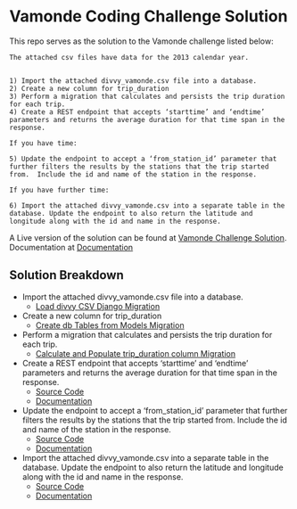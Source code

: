 # Vamonde Coding Challenge Solution

This repo serves as the solution to the Vamonde challenge listed below:

```
The attached csv files have data for the 2013 calendar year.


1) Import the attached divvy_vamonde.csv file into a database.
2) Create a new column for trip_duration
3) Perform a migration that calculates and persists the trip duration for each trip.
4) Create a REST endpoint that accepts ‘starttime’ and ‘endtime’ parameters and returns the average duration for that time span in the response.

If you have time:

5) Update the endpoint to accept a ‘from_station_id’ parameter that further filters the results by the stations that the trip started from.  Include the id and name of the station in the response.

If you have further time:

6) Import the attached divvy_vamonde.csv into a separate table in the database. Update the endpoint to also return the latitude and longitude along with the id and name in the response.
```

A Live version of the solution can be found at [Vamonde Challenge Solution](https://vamonde-challenge-solution.herokuapp.com/avg_trip_duration). Documentation at [Documentation](docs/endpoints/avg_trip_duration.md)


## Solution Breakdown
* Import the attached divvy_vamonde.csv file into a database.
  * [Load divvy CSV Django Migration](vamonde_db/migrations/0002_load_initial_data.py)
* Create a new column for trip_duration
  * [Create db Tables from Models Migration](vamonde_db/migrations/0001_initial.py)
* Perform a migration that calculates and persists the trip duration for each trip.
  * [Calculate and Populate trip_duration column Migration](vamonde_db/migrations/0003_populate_trip_duration.py)
* Create a REST endpoint that accepts ‘starttime’ and ‘endtime’ parameters and returns the average duration for that time span in the response.
  * [Source Code](vamonde_challenge/views/avg_trip_duration_view.py)
  * [Documentation](docs/endpoints/avg_trip_duration.md)
* Update the endpoint to accept a ‘from_station_id’ parameter that further filters the results by the stations that the trip started from.  Include the id and name of the station in the response.
  * [Source Code](vamonde_challenge/views/avg_trip_duration_view.py)
  * [Documentation](docs/endpoints/avg_trip_duration.md)
* Import the attached divvy_vamonde.csv into a separate table in the database. Update the endpoint to also return the latitude and longitude along with the id and name in the response.
  * [Source Code](vamonde_challenge/views/avg_trip_duration_view.py)
  * [Documentation](docs/endpoints/avg_trip_duration.md)
